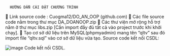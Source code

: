       HƯỚNG DẪN CÀI ĐẶT CHƯƠNG TRÌNH
	Link source code : Cuogma12/DO_AN_OOP (github.com)
	Các file source code nằm trong thư mục DA_DOANOOP.zip
	Các thư viện mở rộng hỗ trợ nằm ở thư mục libs.zip [Cần import đầy đủ tất cả vào project trước khi khởi chạy].
	Tạo cơ sở dữ liệu trên MySQL(phpmyadmin) mang tên “qltv” sau đó import file “qltv.sql” vào cơ sở dữ liệu vừa tạo.
Source code kết nối CSDL:
 
![image](https://github.com/Cuogma12/DO_AN_OOP/assets/142749507/b62cd5dc-210c-49e4-8647-1e80f1263365)
 Code kết nối CSDL.
 
